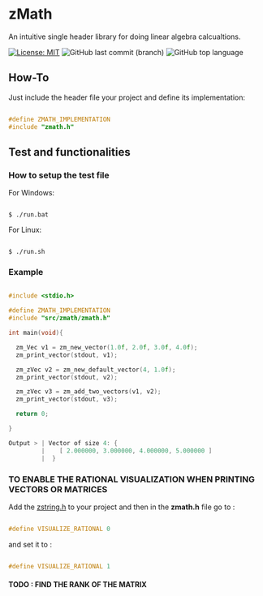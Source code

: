 # zMath
 An intuitive single header library for doing linear algebra calcualtions.

[![License: MIT](https://img.shields.io/badge/License-MIT-yellow.svg)](https://opensource.org/licenses/MIT)
![GitHub last commit (branch)](https://img.shields.io/github/last-commit/zLouis043/zMath/main)
![GitHub top language](https://img.shields.io/github/languages/top/zLouis043/zMath)

## How-To
Just include the header file your project and define its implementation: 

```c

#define ZMATH_IMPLEMENTATION
#include "zmath.h"

```

## Test and functionalities 

### How to setup the test file

For Windows:

```console

$ ./run.bat 

```

For Linux:

```console

$ ./run.sh

```

### Example 

```c

#include <stdio.h>

#define ZMATH_IMPLEMENTATION
#include "src/zmath/zmath.h"

int main(void){

  zm_Vec v1 = zm_new_vector(1.0f, 2.0f, 3.0f, 4.0f);
  zm_print_vector(stdout, v1);

  zm_zVec v2 = zm_new_default_vector(4, 1.0f);
  zm_print_vector(stdout, v2);

  zm_zVec v3 = zm_add_two_vectors(v1, v2);
  zm_print_vector(stdout, v3);

  return 0;

}

Output > | Vector of size 4: {
         |    [ 2.000000, 3.000000, 4.000000, 5.000000 ]
         |  }

```

### TO ENABLE THE RATIONAL VISUALIZATION WHEN PRINTING VECTORS OR MATRICES

Add the [zstring.h](https://github.com/zLouis043/zString) to your project and then in the **zmath.h** file go to :

```c

#define VISUALIZE_RATIONAL 0

```

and set it to :

```c

#define VISUALIZE_RATIONAL 1

```

#### TODO : FIND THE RANK OF THE MATRIX
